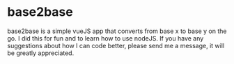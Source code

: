 # base2base

base2base is a simple vueJS app that converts from base x to base y on the go. I did this for fun and to learn how to use nodeJS. If you have any suggestions about how I can code better, please send me a message, it will be greatly appreciated.
